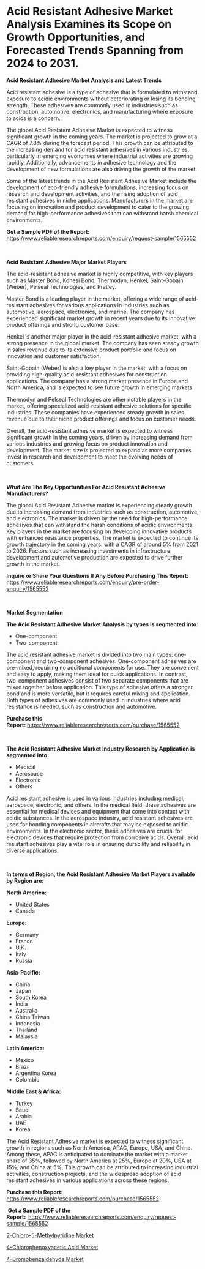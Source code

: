 <p><h1>Acid Resistant Adhesive Market Analysis Examines its Scope on Growth Opportunities, and Forecasted Trends Spanning from 2024 to 2031.</h1></p><p><strong>Acid Resistant Adhesive Market Analysis and Latest Trends</strong></p>
<p><p>Acid resistant adhesive is a type of adhesive that is formulated to withstand exposure to acidic environments without deteriorating or losing its bonding strength. These adhesives are commonly used in industries such as construction, automotive, electronics, and manufacturing where exposure to acids is a concern.</p><p>The global Acid Resistant Adhesive Market is expected to witness significant growth in the coming years. The market is projected to grow at a CAGR of 7.8% during the forecast period. This growth can be attributed to the increasing demand for acid resistant adhesives in various industries, particularly in emerging economies where industrial activities are growing rapidly. Additionally, advancements in adhesive technology and the development of new formulations are also driving the growth of the market.</p><p>Some of the latest trends in the Acid Resistant Adhesive Market include the development of eco-friendly adhesive formulations, increasing focus on research and development activities, and the rising adoption of acid resistant adhesives in niche applications. Manufacturers in the market are focusing on innovation and product development to cater to the growing demand for high-performance adhesives that can withstand harsh chemical environments.</p></p>
<p><strong>Get a Sample PDF of the Report:&nbsp;</strong> <a href="https://www.reliableresearchreports.com/enquiry/request-sample/1565552">https://www.reliableresearchreports.com/enquiry/request-sample/1565552</a></p>
<p>&nbsp;</p>
<p><strong>Acid Resistant Adhesive Major Market Players</strong></p>
<p><p>The acid-resistant adhesive market is highly competitive, with key players such as Master Bond, Kohesi Bond, Thermodyn, Henkel, Saint-Gobain (Weber), Pelseal Technologies, and Pratley. </p><p>Master Bond is a leading player in the market, offering a wide range of acid-resistant adhesives for various applications in industries such as automotive, aerospace, electronics, and marine. The company has experienced significant market growth in recent years due to its innovative product offerings and strong customer base.</p><p>Henkel is another major player in the acid-resistant adhesive market, with a strong presence in the global market. The company has seen steady growth in sales revenue due to its extensive product portfolio and focus on innovation and customer satisfaction.</p><p>Saint-Gobain (Weber) is also a key player in the market, with a focus on providing high-quality acid-resistant adhesives for construction applications. The company has a strong market presence in Europe and North America, and is expected to see future growth in emerging markets.</p><p>Thermodyn and Pelseal Technologies are other notable players in the market, offering specialized acid-resistant adhesive solutions for specific industries. These companies have experienced steady growth in sales revenue due to their niche product offerings and focus on customer needs.</p><p>Overall, the acid-resistant adhesive market is expected to witness significant growth in the coming years, driven by increasing demand from various industries and growing focus on product innovation and development. The market size is projected to expand as more companies invest in research and development to meet the evolving needs of customers.</p></p>
<p>&nbsp;</p>
<p><strong>What Are The Key Opportunities For Acid Resistant Adhesive Manufacturers?</strong></p>
<p><p>The global Acid Resistant Adhesive market is experiencing steady growth due to increasing demand from industries such as construction, automotive, and electronics. The market is driven by the need for high-performance adhesives that can withstand the harsh conditions of acidic environments. Key players in the market are focusing on developing innovative products with enhanced resistance properties. The market is expected to continue its growth trajectory in the coming years, with a CAGR of around 5% from 2021 to 2026. Factors such as increasing investments in infrastructure development and automotive production are expected to drive further growth in the market.</p></p>
<p><strong>Inquire or Share Your Questions If Any Before Purchasing This Report:</strong> <a href="https://www.reliableresearchreports.com/enquiry/pre-order-enquiry/1565552">https://www.reliableresearchreports.com/enquiry/pre-order-enquiry/1565552</a></p>
<p>&nbsp;</p>
<p><strong>Market Segmentation</strong></p>
<p><strong>The Acid Resistant Adhesive Market Analysis by types is segmented into:</strong></p>
<p><ul><li>One-component</li><li>Two-component</li></ul></p>
<p><p>The acid resistant adhesive market is divided into two main types: one-component and two-component adhesives. One-component adhesives are pre-mixed, requiring no additional components for use. They are convenient and easy to apply, making them ideal for quick applications. In contrast, two-component adhesives consist of two separate components that are mixed together before application. This type of adhesive offers a stronger bond and is more versatile, but it requires careful mixing and application. Both types of adhesives are commonly used in industries where acid resistance is needed, such as construction and automotive.</p></p>
<p><strong>Purchase this Report:&nbsp;</strong><a href="https://www.reliableresearchreports.com/purchase/1565552">https://www.reliableresearchreports.com/purchase/1565552</a></p>
<p>&nbsp;</p>
<p><strong>The Acid Resistant Adhesive Market Industry Research by Application is segmented into:</strong></p>
<p><ul><li>Medical</li><li>Aerospace</li><li>Electronic</li><li>Others</li></ul></p>
<p><p>Acid resistant adhesive is used in various industries including medical, aerospace, electronic, and others. In the medical field, these adhesives are essential for medical devices and equipment that come into contact with acidic substances. In the aerospace industry, acid resistant adhesives are used for bonding components in aircrafts that may be exposed to acidic environments. In the electronic sector, these adhesives are crucial for electronic devices that require protection from corrosive acids. Overall, acid resistant adhesives play a vital role in ensuring durability and reliability in diverse applications.</p></p>
<p>&nbsp;</p>
<p><strong>In terms of Region, the Acid Resistant Adhesive Market Players available by Region are:</strong></p>
<p>
    <p> <strong> North America: </strong>
        <ul>
            <li>United States</li>
            <li>Canada</li>
        </ul>
        </p> 
    <p> <strong> Europe: </strong>
        <ul>
            <li>Germany</li>
            <li>France</li>
            <li>U.K.</li>
            <li>Italy</li>
            <li>Russia</li>
        </ul>
        </p> 
    <p> <strong> Asia-Pacific: </strong>
        <ul>
            <li>China</li>
            <li>Japan</li>
            <li>South Korea</li>
            <li>India</li>
            <li>Australia</li>
            <li>China Taiwan</li>
            <li>Indonesia</li>
            <li>Thailand</li>
            <li>Malaysia</li>
        </ul>
        </p> 
    <p> <strong> Latin America: </strong>
        <ul>
            <li>Mexico</li>
            <li>Brazil</li>
            <li>Argentina Korea</li>
            <li>Colombia</li>
        </ul>
        </p> 
    <p> <strong> Middle East & Africa: </strong>
        <ul>
            <li>Turkey</li>
            <li>Saudi</li>
            <li>Arabia</li>
            <li>UAE</li>
            <li>Korea</li>
        </ul>
    </p>
    </p>
<p><p>The Acid Resistant Adhesive market is expected to witness significant growth in regions such as North America, APAC, Europe, USA, and China. Among these, APAC is anticipated to dominate the market with a market share of 35%, followed by North America at 25%, Europe at 20%, USA at 15%, and China at 5%. This growth can be attributed to increasing industrial activities, construction projects, and the widespread adoption of acid resistant adhesives in various applications across these regions.</p></p>
<p><strong>Purchase this Report: </strong><a href="https://www.reliableresearchreports.com/purchase/1565552">https://www.reliableresearchreports.com/purchase/1565552</a></p>
<p>&nbsp;<strong>Get a Sample PDF of the Report:&nbsp;&nbsp;</strong><a href="https://www.reliableresearchreports.com/enquiry/request-sample/1565552">https://www.reliableresearchreports.com/enquiry/request-sample/1565552</a></p>
<p><strong></strong></p>
<p><p><a href="https://view.publitas.com/reportprime-1/2-chloro-5-methylpyridine-market-research-report-provides-thorough-industry-overview-which-offers-an-in-depth-analysis-of-product-trends-and-new-market-divisions/">2-Chloro-5-Methylpyridine Market</a></p><p><a href="https://view.publitas.com/reportprime-1/4-chlorophenoxyacetic-acid-market-size-reflecting-a-forecast-till-2030-market-by-type-by-application-and-by-geography/">4-Chlorophenoxyacetic Acid Market</a></p><p><a href="https://view.publitas.com/reportprime-1/4-bromobenzaldehyde-market-share-market-new-trends-analysis-report-by-type-by-application-by-end-use-by-region-and-segment-forecasts-2023-2030/">4-Bromobenzaldehyde Market</a></p></p>